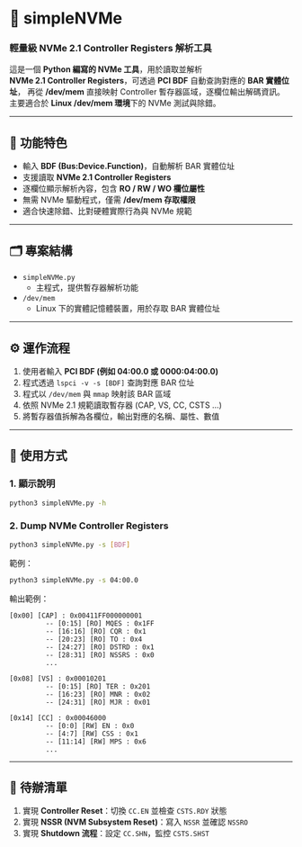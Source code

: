 # 📒 simpleNVMe

### 輕量級 NVMe 2.1 Controller Registers 解析工具

這是一個 **Python 編寫的 NVMe 工具**，用於讀取並解析  
**NVMe 2.1 Controller Registers**，可透過 **PCI BDF** 自動查詢對應的 **BAR 實體位址**，
再從 **/dev/mem** 直接映射 Controller 暫存器區域，逐欄位輸出解碼資訊。  
主要適合於 **Linux /dev/mem 環境**下的 NVMe 測試與除錯。

---

## 📝 功能特色

- 輸入 **BDF (Bus:Device.Function)**，自動解析 BAR 實體位址
- 支援讀取 **NVMe 2.1 Controller Registers**
- 逐欄位顯示解析內容，包含 **RO / RW / WO 欄位屬性**
- 無需 NVMe 驅動程式，僅需 **/dev/mem 存取權限**
- 適合快速除錯、比對硬體實際行為與 NVMe 規範  

---

## 🗂️ 專案結構

- `simpleNVMe.py`  
  - 主程式，提供暫存器解析功能
- `/dev/mem`  
  - Linux 下的實體記憶體裝置，用於存取 BAR 實體位址

---

## ⚙️ 運作流程

1. 使用者輸入 **PCI BDF (例如 04:00.0 或 0000:04:00.0)**  
2. 程式透過 `lspci -v -s [BDF]` 查詢對應 BAR 位址  
3. 程式以 `/dev/mem` 與 `mmap` 映射該 BAR 區域  
4. 依照 NVMe 2.1 規範讀取暫存器 (CAP, VS, CC, CSTS …)  
5. 將暫存器值拆解為各欄位，輸出對應的名稱、屬性、數值  

---

## 🚀 使用方式

### 1. 顯示說明

```bash
python3 simpleNVMe.py -h
```

### 2. Dump NVMe Controller Registers

```bash
python3 simpleNVMe.py -s [BDF]
```

範例：

```bash
python3 simpleNVMe.py -s 04:00.0
```

輸出範例：

```
[0x00] [CAP] : 0x00411FF000000001
         -- [0:15] [RO] MQES : 0x1FF
         -- [16:16] [RO] CQR : 0x1
         -- [20:23] [RO] TO : 0x4
         -- [24:27] [RO] DSTRD : 0x1
         -- [28:31] [RO] NSSRS : 0x0
         ...

[0x08] [VS] : 0x00010201
         -- [0:15] [RO] TER : 0x201
         -- [16:23] [RO] MNR : 0x02
         -- [24:31] [RO] MJR : 0x01

[0x14] [CC] : 0x00046000
         -- [0:0] [RW] EN : 0x0
         -- [4:7] [RW] CSS : 0x1
         -- [11:14] [RW] MPS : 0x6
         ...
```

---

## 📌 待辦清單

1. 實現 **Controller Reset**：切換 `CC.EN` 並檢查 `CSTS.RDY` 狀態  
2. 實現 **NSSR (NVM Subsystem Reset)**：寫入 `NSSR` 並確認 `NSSRO`  
3. 實現 **Shutdown 流程**：設定 `CC.SHN`，監控 `CSTS.SHST`  
